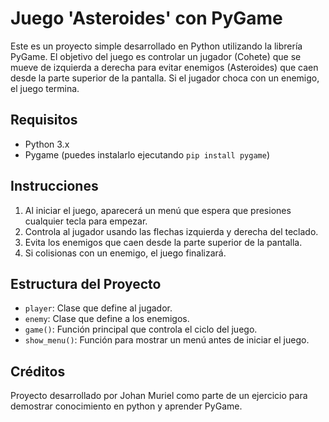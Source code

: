 # Juego 'Asteroides' con PyGame

Este es un proyecto simple desarrollado en Python utilizando la librería PyGame. El objetivo del juego es controlar un jugador (Cohete) que se mueve de izquierda a derecha para evitar enemigos (Asteroides) que caen desde la parte superior de la pantalla. Si el jugador choca con un enemigo, el juego termina.

## Requisitos

- Python 3.x
- Pygame (puedes instalarlo ejecutando `pip install pygame`)

## Instrucciones

1. Al iniciar el juego, aparecerá un menú que espera que presiones cualquier tecla para empezar.
2. Controla al jugador usando las flechas izquierda y derecha del teclado.
3. Evita los enemigos que caen desde la parte superior de la pantalla.
4. Si colisionas con un enemigo, el juego finalizará.

## Estructura del Proyecto

- `player`: Clase que define al jugador.
- `enemy`: Clase que define a los enemigos.
- `game()`: Función principal que controla el ciclo del juego.
- `show_menu()`: Función para mostrar un menú antes de iniciar el juego.

## Créditos

Proyecto desarrollado por Johan Muriel como parte de un ejercicio para demostrar conocimiento en python y aprender PyGame.
